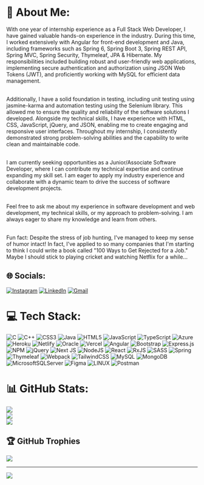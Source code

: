 # 💫 About Me:
With one year of internship experience as a Full Stack Web Developer, I have gained valuable hands-on experience in the industry. During this time, I worked extensively with Angular for front-end development and Java, including frameworks such as Spring 6, Spring Boot 3, Spring REST API, Spring MVC, Spring Security, Thymeleaf, JPA & Hibernate. My responsibilities included building robust and user-friendly web applications, implementing secure authentication and authorization using JSON Web Tokens (JWT), and proficiently working with MySQL for efficient data management.<br><br>

Additionally, I have a solid foundation in testing, including unit testing using jasmine-karma and automation testing using the Selenium library. This allowed me to ensure the quality and reliability of the software solutions I developed. Alongside my technical skills, I have experience with HTML, CSS, JavaScript, jQuery, and JSON, enabling me to create engaging and responsive user interfaces. Throughout my internship, I consistently demonstrated strong problem-solving abilities and the capability to write clean and maintainable code.<br><br>

I am currently seeking opportunities as a Junior/Associate Software Developer, where I can contribute my technical expertise and continue expanding my skill set. I am eager to apply my industry experience and collaborate with a dynamic team to drive the success of software development projects.<br><br>

Feel free to ask me about my experience in software development and web development, my technical skills, or my approach to problem-solving. I am always eager to share my knowledge and learn from others.<br><br>

Fun fact: Despite the stress of job hunting, I've managed to keep my sense of humor intact! In fact, I've applied to so many companies that I'm starting to think I could write a book called "100 Ways to Get Rejected for a Job." Maybe I should stick to playing cricket and watching Netflix for a while...


## 🌐 Socials:
[![Instagram](https://img.shields.io/badge/Instagram-%23E4405F.svg?logo=Instagram&logoColor=white)](https://instagram.com/aum_soni/?hl=en) [![LinkedIn](https://img.shields.io/badge/LinkedIn-%230077B5.svg?logo=linkedin&logoColor=white)](https://linkedin.com/in/aum-soni/) [![Gmail](https://img.shields.io/badge/-Gmail-red?style=flat-square&logo=gmail&logoColor=white&link)](https://mail.google.com/mail/u/0/?tab=rm&ogbl#inbox?compose=CllgCHrfTPRTqHnLFqpBRbvLsJXbwqmbPdxLGRpFHBNBKXvcFJJdsKtMXLZnFCZmdfPLddNnSBV)


# 💻 Tech Stack:
![C](https://img.shields.io/badge/c-%2300599C.svg?style=for-the-badge&logo=c&logoColor=white) ![C++](https://img.shields.io/badge/c++-%2300599C.svg?style=for-the-badge&logo=c%2B%2B&logoColor=white) ![CSS3](https://img.shields.io/badge/css3-%231572B6.svg?style=for-the-badge&logo=css3&logoColor=white) ![Java](https://img.shields.io/badge/java-%23ED8B00.svg?style=for-the-badge&logo=java&logoColor=white) ![HTML5](https://img.shields.io/badge/html5-%23E34F26.svg?style=for-the-badge&logo=html5&logoColor=white) ![JavaScript](https://img.shields.io/badge/javascript-%23323330.svg?style=for-the-badge&logo=javascript&logoColor=%23F7DF1E) ![TypeScript](https://img.shields.io/badge/typescript-%23007ACC.svg?style=for-the-badge&logo=typescript&logoColor=white) ![Azure](https://img.shields.io/badge/azure-%230072C6.svg?style=for-the-badge&logo=azure-devops&logoColor=white) ![Heroku](https://img.shields.io/badge/heroku-%23430098.svg?style=for-the-badge&logo=heroku&logoColor=white) ![Netlify](https://img.shields.io/badge/netlify-%23000000.svg?style=for-the-badge&logo=netlify&logoColor=#00C7B7) ![Oracle](https://img.shields.io/badge/Oracle-F80000?style=for-the-badge&logo=oracle&logoColor=white) ![Vercel](https://img.shields.io/badge/vercel-%23000000.svg?style=for-the-badge&logo=vercel&logoColor=white) ![Angular](https://img.shields.io/badge/angular-%23DD0031.svg?style=for-the-badge&logo=angular&logoColor=white) ![Bootstrap](https://img.shields.io/badge/bootstrap-%23563D7C.svg?style=for-the-badge&logo=bootstrap&logoColor=white) ![Express.js](https://img.shields.io/badge/express.js-%23404d59.svg?style=for-the-badge&logo=express&logoColor=%2361DAFB) ![NPM](https://img.shields.io/badge/NPM-%23000000.svg?style=for-the-badge&logo=npm&logoColor=white) ![jQuery](https://img.shields.io/badge/jquery-%230769AD.svg?style=for-the-badge&logo=jquery&logoColor=white) ![Next JS](https://img.shields.io/badge/Next-black?style=for-the-badge&logo=next.js&logoColor=white) ![NodeJS](https://img.shields.io/badge/node.js-6DA55F?style=for-the-badge&logo=node.js&logoColor=white) ![React](https://img.shields.io/badge/react-%2320232a.svg?style=for-the-badge&logo=react&logoColor=%2361DAFB) ![RxJS](https://img.shields.io/badge/rxjs-%23B7178C.svg?style=for-the-badge&logo=reactivex&logoColor=white) ![SASS](https://img.shields.io/badge/SASS-hotpink.svg?style=for-the-badge&logo=SASS&logoColor=white) ![Spring](https://img.shields.io/badge/spring-%236DB33F.svg?style=for-the-badge&logo=spring&logoColor=white) ![Thymeleaf](https://img.shields.io/badge/Thymeleaf-%23005C0F.svg?style=for-the-badge&logo=Thymeleaf&logoColor=white) ![Webpack](https://img.shields.io/badge/webpack-%238DD6F9.svg?style=for-the-badge&logo=webpack&logoColor=black) ![TailwindCSS](https://img.shields.io/badge/tailwindcss-%2338B2AC.svg?style=for-the-badge&logo=tailwind-css&logoColor=white) ![MySQL](https://img.shields.io/badge/mysql-%2300f.svg?style=for-the-badge&logo=mysql&logoColor=white) ![MongoDB](https://img.shields.io/badge/MongoDB-%234ea94b.svg?style=for-the-badge&logo=mongodb&logoColor=white) ![MicrosoftSQLServer](https://img.shields.io/badge/Microsoft%20SQL%20Sever-CC2927?style=for-the-badge&logo=microsoft%20sql%20server&logoColor=white) 	![Figma](https://img.shields.io/badge/figma-%23F24E1E.svg?style=for-the-badge&logo=figma&logoColor=white) ![LINUX](https://img.shields.io/badge/Linux-FCC624?style=for-the-badge&logo=linux&logoColor=black) ![Postman](https://img.shields.io/badge/Postman-FF6C37?style=for-the-badge&logo=postman&logoColor=white)
# 📊 GitHub Stats:
![](https://github-readme-stats.vercel.app/api?username=aumsoni2002&theme=dark&hide_border=false&include_all_commits=false&count_private=false)<br/>
![](https://github-readme-streak-stats.herokuapp.com/?user=aumsoni2002&theme=dark&hide_border=false)<br/>
![](https://github-readme-stats.vercel.app/api/top-langs/?username=aumsoni2002&theme=dark&hide_border=false&include_all_commits=false&count_private=false&layout=compact)

## 🏆 GitHub Trophies
![](https://github-profile-trophy.vercel.app/?username=aumsoni2002&theme=radical&no-frame=false&no-bg=true&margin-w=4)

---
[![](https://visitcount.itsvg.in/api?id=aumsoni2002&icon=0&color=0)](https://visitcount.itsvg.in)

<!-- Proudly created with GPRM ( https://gprm.itsvg.in ) -->

